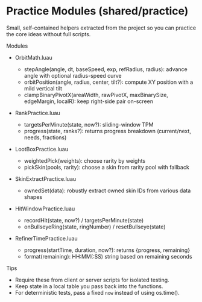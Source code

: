 # Practice Modules (shared/practice)

Small, self-contained helpers extracted from the project so you can practice the core ideas without full scripts.

Modules
- OrbitMath.luau
  - stepAngle(angle, dt, baseSpeed, exp, refRadius, radius): advance angle with optional radius-speed curve
  - orbitPosition(angle, radius, center, tilt?): compute XY position with a mild vertical tilt
  - clampBinaryPivotX(areaWidth, rawPivotX, maxBinarySize, edgeMargin, localR): keep right-side pair on-screen

- RankPractice.luau
  - targetsPerMinute(state, now?): sliding-window TPM
  - progress(state, ranks?): returns progress breakdown (current/next, needs, fractions)

- LootBoxPractice.luau
  - weightedPick(weights): choose rarity by weights
  - pickSkin(pools, rarity): choose a skin from rarity pool with fallback

- SkinExtractPractice.luau
  - ownedSet(data): robustly extract owned skin IDs from various data shapes

- HitWindowPractice.luau
  - recordHit(state, now?) / targetsPerMinute(state)
  - onBullseyeRing(state, ringNumber) / resetBullseye(state)

- RefinerTimePractice.luau
  - progress(startTime, duration, now?): returns {progress, remaining}
  - format(remaining): HH:MM(:SS) string based on remaining seconds

Tips
- Require these from client or server scripts for isolated testing.
- Keep state in a local table you pass back into the functions.
- For deterministic tests, pass a fixed `now` instead of using os.time().
